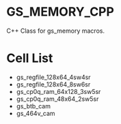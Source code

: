# GS_MEMORY_CPP
C++ Class for gs_memory macros.

# Cell List
- gs_regfile_128x64_4sw4sr
- gs_regfile_128x64_8sw6sr
- gs_cp0q_ram_64x128_3sw5sr
- gs_cp0q_ram_48x64_2sw5sr
- gs_btb_cam
- gs_464v_cam
